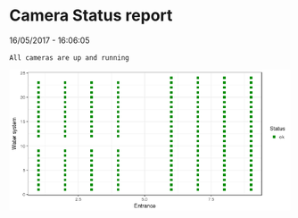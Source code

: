 Camera Status report
================
16/05/2017 - 16:06:05

    All cameras are up and running

![](camreport_files/figure-markdown_github/unnamed-chunk-2-1.png)
